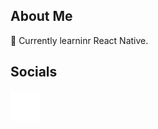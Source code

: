 ##  About Me
💚 Currently learninr React Native. <br />

## Socials
[![LinkedIn](https://raw.githubusercontent.com/CLorant/readme-social-icons/main/medium/light/linkedin.svg)](https://linkedin.com/in/ceyda-elik) 



